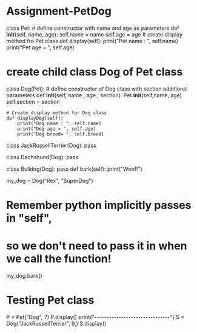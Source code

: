 # Assignment-PetDog
class Pet:
    # define constructor with name and age as parameters
    def __init__(self, name, age):
        self.name = name
        self.age = age
    # create display method fro Pet class
    def display(self):
        print("Pet name : ", self.name)
        print("Pet age = ", self.age)
    
# create child class Dog of Pet class
class Dog(Pet):
    # define constructor of Dog class with section additional parameters 
    def __init__(self, name , age , section):
        Pet.__init__(self,name, age)
        self.section = section
    
    # Create display method for Dog class
    def displayDog(self):
        print("Dog name : ", self.name)
        print("Dog age = ", self.age)
        print("Dog breed= ", self.breed)

class JackRussellTerrier(Dog):
    pass

class Dachshund(Dog):
    pass

class Bulldog(Dog):
    pass
def bark(self):
        print("Woof!")

my_dog = Dog("Rex", "SuperDog")
# Remember python implicitly passes in "self",
# so we don't need to pass it in when we call the function!
my_dog.bark()
# Testing Pet class
P = Pet("Dog", 7)
P.display()
print("-------------------------------")
S = Dog("JackRussellTerrier", 9,)
S.display()
